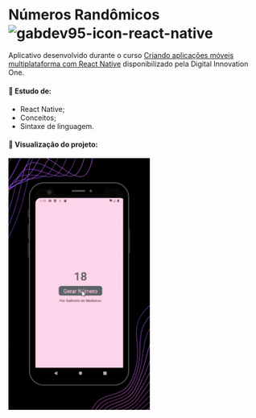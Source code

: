 # Números Randômicos  <img align="center" alt="gabdev95-icon-react-native" height="30" width="45" src="https://upload.wikimedia.org/wikipedia/commons/a/a7/React-icon.svg" />

Aplicativo desenvolvido durante o curso <a href="https://web.dio.me/course/criando-aplicacoes-moveis-multiplataforma-com-react-native/learning/a200bfab-d014-4149-92a4-45fb6eb8ea30?back=/track/decola-tech-3a-edicao&tab=undefined&moduleId=undefined">Criando aplicações móveis multiplataforma com React Native</a> disponibilizado pela Digital Innovation One.

#### 📌 Estudo de:

- React Native;
- Conceitos;
- Sintaxe de linguagem.

#### 📌 Visualização do projeto:

<p align="left">
  <img height="500em" src="/src/img/readme.gif">
</p>
